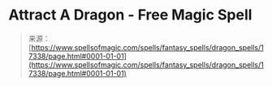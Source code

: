 <!--yml
category: 未分类
date: 2024-06-12 18:58:20
-->

# Attract A Dragon - Free Magic Spell

> 来源：[https://www.spellsofmagic.com/spells/fantasy_spells/dragon_spells/17338/page.html#0001-01-01](https://www.spellsofmagic.com/spells/fantasy_spells/dragon_spells/17338/page.html#0001-01-01)
